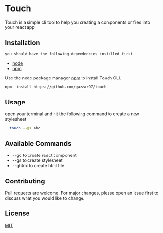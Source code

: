 # Touch

Touch is a simple cli tool to help you creating a components or files into your react app

## Installation

  	you should have the following dependencies installed first 

- [node](https://nodejs.org/en/)
- [npm](https://www.npmjs.com/)

Use the node package manager [npm](https://www.npmjs.com/) to install Touch CLI.

```bash
npm  install https://github.com/gazzar97/touch
```

## Usage
open your terminal and hit the following command to create a new stylesheet

```bash
  touch --gs abc
```
## Available Commands
- --gc to create react component  
- --gs to create stylesheet
- --ghtml to create html file 

## Contributing
Pull requests are welcome. For major changes, please open an issue first to discuss what you would like to change.


## License
[MIT](https://choosealicense.com/licenses/mit/)